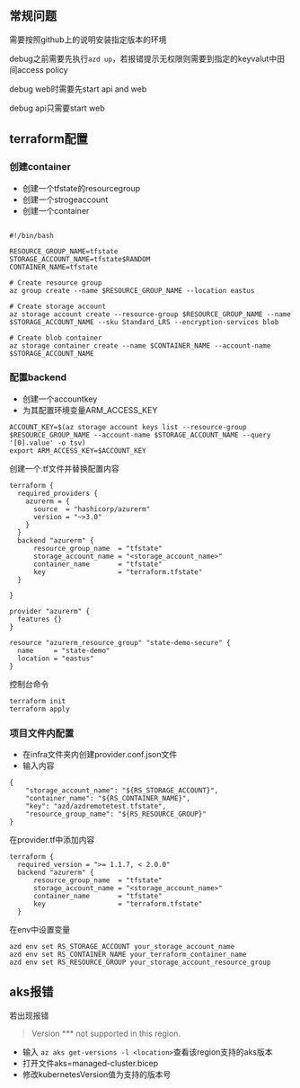 ## 常规问题
需要按照github上的说明安装指定版本的环境

debug之前需要先执行``azd up``，若报错提示无权限则需要到指定的keyvalut中田间access policy

debug web时需要先start api and web

debug api只需要start web

## terraform配置
### 创建container
* 创建一个tfstate的resourcegroup
* 创建一个strogeaccount
* 创建一个container
```

#!/bin/bash

RESOURCE_GROUP_NAME=tfstate
STORAGE_ACCOUNT_NAME=tfstate$RANDOM
CONTAINER_NAME=tfstate

# Create resource group
az group create --name $RESOURCE_GROUP_NAME --location eastus

# Create storage account
az storage account create --resource-group $RESOURCE_GROUP_NAME --name $STORAGE_ACCOUNT_NAME --sku Standard_LRS --encryption-services blob

# Create blob container
az storage container create --name $CONTAINER_NAME --account-name $STORAGE_ACCOUNT_NAME

```


### 配置backend
* 创建一个accountkey
* 为其配置环境变量ARM_ACCESS_KEY
```
ACCOUNT_KEY=$(az storage account keys list --resource-group $RESOURCE_GROUP_NAME --account-name $STORAGE_ACCOUNT_NAME --query '[0].value' -o tsv)
export ARM_ACCESS_KEY=$ACCOUNT_KEY
```

创建一个.tf文件并替换配置内容
```
terraform {
  required_providers {
    azurerm = {
      source  = "hashicorp/azurerm"
      version = "~>3.0"
    }
  }
  backend "azurerm" {
      resource_group_name  = "tfstate"
      storage_account_name = "<storage_account_name>"
      container_name       = "tfstate"
      key                  = "terraform.tfstate"
  }

}

provider "azurerm" {
  features {}
}

resource "azurerm_resource_group" "state-demo-secure" {
  name     = "state-demo"
  location = "eastus"
}
```
控制台命令
```
terraform init
terraform apply
```
### 项目文件内配置
* 在infra文件夹内创建provider.conf.json文件
* 输入内容
```
{
    "storage_account_name": "${RS_STORAGE_ACCOUNT}",
    "container_name": "${RS_CONTAINER_NAME}",
    "key": "azd/azdremotetest.tfstate",
    "resource_group_name": "${RS_RESOURCE_GROUP}"
}
```
在provider.tf中添加内容
```
terraform {
  required_version = ">= 1.1.7, < 2.0.0"
  backend "azurerm" {
      resource_group_name  = "tfstate"
      storage_account_name = "<storage_account_name>"
      container_name       = "tfstate"
      key                  = "terraform.tfstate"
  }
```
在env中设置变量
```
azd env set RS_STORAGE_ACCOUNT your_storage_account_name
azd env set RS_CONTAINER_NAME your_terraform_container_name
azd env set RS_RESOURCE_GROUP your_storage_account_resource_group
```


## aks报错
若出现报错
> Version *** not supported in this region.


* 输入 ``az aks get-versions -l <location>``查看该region支持的aks版本
* 打开文件aks=managed-cluster.bicep
* 修改kubernetesVersion值为支持的版本号
